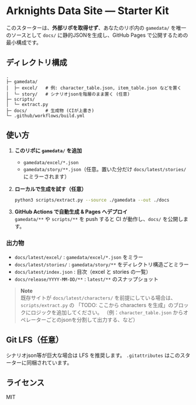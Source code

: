 # Arknights Data Site — Starter Kit

このスターターは、**外部リポを取得せず**、あなたのリポ内の `gamedata/` を唯一のソースとして
`docs/` に静的JSONを生成し、GitHub Pages で公開するための最小構成です。

## ディレクトリ構成
```
.
├─ gamedata/
│  ├─ excel/   # 例: character_table.json, item_table.json などを置く
│  └─ story/   # シナリオjsonを階層のまま置く (任意)
├─ scripts/
│  └─ extract.py
├─ docs/       # 生成物 (CIが上書き)
└─ .github/workflows/build.yml
```

## 使い方

1. **このリポに `gamedata/` を追加**  
   - `gamedata/excel/*.json`
   - `gamedata/story/**.json`（任意。置いた分だけ `docs/latest/stories/` にミラーされます）

2. **ローカルで生成を試す（任意）**
   ```bash
   python3 scripts/extract.py --source ./gamedata --out ./docs
   ```

3. **GitHub Actions で自動生成 & Pages へデプロイ**  
   `gamedata/**` や `scripts/**` を push すると CI が動作し、`docs/` を公開します。

### 出力物
- `docs/latest/excel/` : `gamedata/excel/*.json` をミラー
- `docs/latest/stories/` : `gamedata/story/**` をディレクトリ構造ごとミラー
- `docs/latest/index.json` : 目次（excel と stories の一覧）
- `docs/release/YYYY-MM-DD/**` : `latest/**` のスナップショット

> **Note**  
> 既存サイトが `docs/latest/characters/` を前提にしている場合は、`scripts/extract.py` の
> 「TODO: ここから characters を生成」のブロックにロジックを追加してください。
> （例：`character_table.json` からオペレーターごとのjsonを分割して出力する、など）

## Git LFS（任意）
シナリオjson等が巨大な場合は LFS を推奨します。
`.gitattributes` はこのスターターに同梱されています。

## ライセンス
MIT
